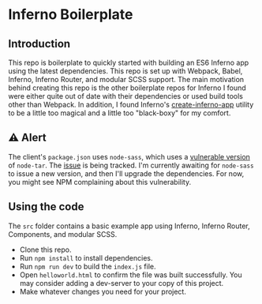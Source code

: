 # Inferno Boilerplate

## Introduction

This repo is boilerplate to quickly started with building an ES6 Inferno app using the latest dependencies. This repo is set up with Webpack, Babel, Inferno, Inferno Router, and modular SCSS support. The main motivation behind creating this repo is the other boilerplate repos for Inferno I found were either quite out of date with their dependencies or used build tools other than Webpack. In addition, I found Inferno's [create-inferno-app](https://infernojs.org/docs/guides/installation) utility to be a little too magical and a little too "black-boxy" for my comfort.

## :warning: Alert

The client's `package.json` uses `node-sass`, which uses a [vulnerable version](https://nvd.nist.gov/vuln/detail/CVE-2018-20834) of `node-tar`. The [issue](https://github.com/sass/node-sass/issues/2625) is being tracked. I'm currently awaiting for `node-sass` to issue a new version, and then I'll upgrade the dependencies. For now, you might see NPM complaining about this vulnerability.

## Using the code

The `src` folder contains a basic example app using Inferno, Inferno Router, Components, and modular SCSS.

* Clone this repo.
* Run `npm install` to install dependencies.
* Run `npm run dev` to build the `index.js` file.
* Open `helloworld.html` to confirm the file was built successfully. You may consider adding a dev-server to your copy of this project.
* Make whatever changes you need for your project.
